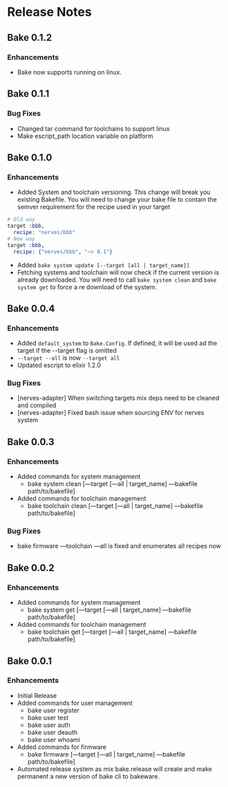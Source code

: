 # Release Notes

## Bake 0.1.2
### Enhancements
* Bake now supports running on linux.

## Bake 0.1.1
### Bug Fixes
* Changed tar command for toolchains to support linux
* Make escript_path location variable on platform

## Bake 0.1.0
### Enhancements
* Added System and toolchain versioning. This change will break you existing Bakefile. You will need to change your bake file to contain the semver requirement for the recipe used in your target
```elixir
# Old way
target :bbb,
  recipe: "nerves/bbb"
# New way
target :bbb,
  recipe: {"nerves/bbb", "~> 0.1"}
```
* Added `bake system update [--target [all | target_name]]`
* Fetching systems and toolchain will now check if the current version is already downloaded. You will need to call `bake system clean` and `bake system get` to force a re download of the system.

## Bake 0.0.4
### Enhancements
* Added `default_system` to `Bake.Config`. If defined, it will be used ad the target if the --target flag is omitted
* `--target --all` is now `--target all`
* Updated escript to elixir 1.2.0

### Bug Fixes
* [nerves-adapter] When switching targets mix deps need to be cleaned and compiled
* [nerves-adapter] Fixed bash issue when sourcing ENV for nerves system

## Bake 0.0.3
### Enhancements

* Added commands for system management
    * bake system clean [—target [—all | target_name] —bakefile path/to/bakefile]
* Added commands for toolchain management
    * bake toolchain clean [—target [—all | target_name] —bakefile path/to/bakefile]

### Bug Fixes

* bake firmware —toolchain —all is fixed and enumerates all recipes now


## Bake 0.0.2
### Enhancements

* Added commands for system management
    * bake system get [—target [—all | target_name] —bakefile path/to/bakefile]
* Added commands for toolchain management
    * bake toolchain get [—target [—all | target_name] —bakefile path/to/bakefile]


## Bake 0.0.1
### Enhancements

* Initial Release
* Added commands for user management
    * bake user register
    * bake user test
    * bake user auth
    * bake user deauth
    * bake user whoami
* Added commands for firmware
    * bake firmware [—target [—all | target_name] —bakefile path/to/bakefile]
* Automated release system as mix bake.release will create and make permanent a new version of bake cli to bakeware.
